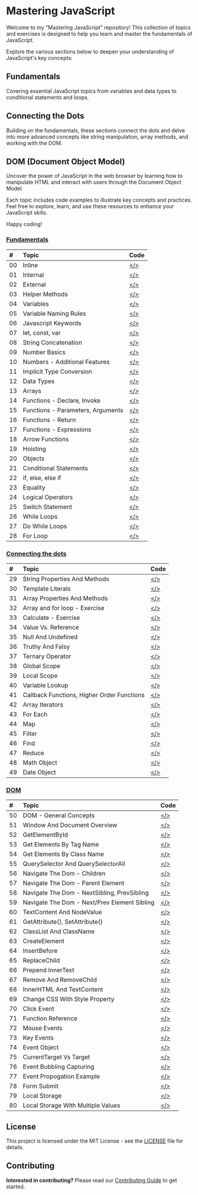 # **Mastering JavaScript**

Welcome to my "Mastering JavaScript" repository! This collection of topics and exercises is designed to help you learn and master the fundamentals of JavaScript.

Explore the various sections below to deepen your understanding of JavaScript's key concepts:

## Fundamentals

Covering essential JavaScript topics from variables and data types to conditional statements and loops.

## Connecting the Dots

Building on the fundamentals, these sections connect the dots and delve into more advanced concepts like string manipulation, array methods, and working with the DOM.

## DOM (Document Object Model)

Uncover the power of JavaScript in the web browser by learning how to manipulate HTML and interact with users through the Document Object Model.

Each topic includes code examples to illustrate key concepts and practices. Feel free to explore, learn, and use these resources to enhance your JavaScript skills.

Happy coding!

### [Fundamentals](https://github.com/monciego/mastering-javascript/tree/main/fundamentals)

| #   | Topic                             | Code                                                                                                             |
| :-- | :-------------------------------- | :--------------------------------------------------------------------------------------------------------------- |
| 00  | Inline                            | [</>](https://github.com/monciego/mastering-javascript/tree/main/fundamentals/00-inline)                         |
| 01  | Internal                          | [</>](https://github.com/monciego/mastering-javascript/tree/main/fundamentals/01-internal)                       |
| 02  | External                          | [</>](https://github.com/monciego/mastering-javascript/tree/main/fundamentals/02-external)                       |
| 03  | Helper Methods                    | [</>](https://github.com/monciego/mastering-javascript/tree/main/fundamentals/03-helper-methods)                 |
| 04  | Variables                         | [</>](https://github.com/monciego/mastering-javascript/tree/main/fundamentals/04-variables)                      |
| 05  | Variable Naming Rules             | [</>](https://github.com/monciego/mastering-javascript/tree/main/fundamentals/05-variable-naming-rules)          |
| 06  | Javascript Keywords               | [</>](https://github.com/monciego/mastering-javascript/tree/main/fundamentals/06-javascript-keywords)            |
| 07  | let, const, var                   | [</>](https://github.com/monciego/mastering-javascript/tree/main/fundamentals/07-let-const-var)                  |
| 08  | String Concatenation              | [</>](https://github.com/monciego/mastering-javascript/tree/main/fundamentals/08-string-concatenation)           |
| 09  | Number Basics                     | [</>](https://github.com/monciego/mastering-javascript/tree/main/fundamentals/09-number-basics)                  |
| 10  | Numbers - Additional Features     | [</>](https://github.com/monciego/mastering-javascript/tree/main/fundamentals/10-more-numbers)                   |
| 11  | Implicit Type Conversion          | [</>](https://github.com/monciego/mastering-javascript/tree/main/fundamentals/11-implicit-type-conversion)       |
| 12  | Data Types                        | [</>](https://github.com/monciego/mastering-javascript/tree/main/fundamentals/12-data-types)                     |
| 13  | Arrays                            | [</>](https://github.com/monciego/mastering-javascript/tree/main/fundamentals/13-arrays)                         |
| 14  | Functions - Declare, Invoke       | [</>](https://github.com/monciego/mastering-javascript/tree/main/fundamentals/14-functions-declare-invoke)       |
| 15  | Functions - Parameters, Arguments | [</>](https://github.com/monciego/mastering-javascript/tree/main/fundamentals/15-functions-parameters-arguments) |
| 16  | Functions - Return                | [</>](https://github.com/monciego/mastering-javascript/tree/main/fundamentals/16-functions-return)               |
| 17  | Functions - Expressions           | [</>](https://github.com/monciego/mastering-javascript/tree/main/fundamentals/17-functions-expression)           |
| 18  | Arrow Functions                   | [</>](https://github.com/monciego/mastering-javascript/tree/main/fundamentals/18-arrow-functions)                |
| 19  | Hoisting                          | [</>](https://github.com/monciego/mastering-javascript/tree/main/fundamentals/19-hoisting)                       |
| 20  | Objects                           | [</>](https://github.com/monciego/mastering-javascript/tree/main/fundamentals/20-objects)                        |
| 21  | Conditional Statements            | [</>](https://github.com/monciego/mastering-javascript/tree/main/fundamentals/21-conditional-statements)         |
| 22  | if, else, else if                 | [</>](https://github.com/monciego/mastering-javascript/tree/main/fundamentals/22-if-else-elseif)                 |
| 23  | Equality                          | [</>](https://github.com/monciego/mastering-javascript/tree/main/fundamentals/23-equality)                       |
| 24  | Logical Operators                 | [</>](https://github.com/monciego/mastering-javascript/tree/main/fundamentals/24-logical-operators)              |
| 25  | Switch Statement                  | [</>](https://github.com/monciego/mastering-javascript/tree/main/fundamentals/25-switch-statement)               |
| 26  | While Loops                       | [</>](https://github.com/monciego/mastering-javascript/tree/main/fundamentals/26-while-loop)                     |
| 27  | Do While Loops                    | [</>](https://github.com/monciego/mastering-javascript/tree/main/fundamentals/27-do-while-loop)                  |
| 28  | For Loop                          | [</>](https://github.com/monciego/mastering-javascript/tree/main/fundamentals/28-for-loop)                       |

### [Connecting the dots](https://github.com/monciego/mastering-javascript/tree/main/connecting-the-dots)

| #   | Topic                                      | Code                                                                                                                                 |
| :-- | :----------------------------------------- | :----------------------------------------------------------------------------------------------------------------------------------- |
| 29  | String Properties And Methods              | [</>](https://github.com/monciego/mastering-javascript/tree/main/connecting-the-dots/29-string-properties-and-methods)               |
| 30  | Template Literals                          | [</>](https://github.com/monciego/mastering-javascript/tree/main/connecting-the-dots/30-template-literals)                           |
| 31  | Array Properties And Methods               | [</>](https://github.com/monciego/mastering-javascript/tree/main/connecting-the-dots/31-array-properties-and-methods)                |
| 32  | Array and for loop - Exercise              | [</>](https://github.com/monciego/mastering-javascript/tree/main/connecting-the-dots/32-array-and-forloop-exercise)                  |
| 33  | Calculate - Exercise                       | [</>](https://github.com/monciego/mastering-javascript/tree/main/connecting-the-dots/33-calculate-exercise)                          |
| 34  | Value Vs. Reference                        | [</>](https://github.com/monciego/mastering-javascript/tree/main/connecting-the-dots/34-value-vs-reference)                          |
| 35  | Null And Undefined                         | [</>](https://github.com/monciego/mastering-javascript/tree/main/connecting-the-dots/35-null-and-undefined)                          |
| 36  | Truthy And Falsy                           | [</>](https://github.com/monciego/mastering-javascript/tree/main/connecting-the-dots/36-truthy-and-falsy)                            |
| 37  | Ternary Operator                           | [</>](https://github.com/monciego/mastering-javascript/tree/main/connecting-the-dots/37-ternary-operator)                            |
| 38  | Global Scope                               | [</>](https://github.com/monciego/mastering-javascript/tree/main/connecting-the-dots/38-global-scope)                                |
| 39  | Local Scope                                | [</>](https://github.com/monciego/mastering-javascript/tree/main/connecting-the-dots/39-local-scope)                                 |
| 40  | Variable Lookup                            | [</>](https://github.com/monciego/mastering-javascript/tree/main/connecting-the-dots/40-variable-lookup)                             |
| 41  | Callback Functions, Higher Order Functions | [</>](https://github.com/monciego/mastering-javascript/tree/main/connecting-the-dots/41-callback-functions-and-high-order-functions) |
| 42  | Array Iterators                            | [</>](https://github.com/monciego/mastering-javascript/tree/main/connecting-the-dots/42-array-iterators)                             |
| 43  | For Each                                   | [</>](https://github.com/monciego/mastering-javascript/tree/main/connecting-the-dots/43-forEach)                                     |
| 44  | Map                                        | [</>](https://github.com/monciego/mastering-javascript/tree/main/connecting-the-dots/44-map)                                         |
| 45  | Filter                                     | [</>](https://github.com/monciego/mastering-javascript/tree/main/connecting-the-dots/45-filter)                                      |
| 46  | Find                                       | [</>](https://github.com/monciego/mastering-javascript/tree/main/connecting-the-dots/46-find)                                        |
| 47  | Reduce                                     | [</>](https://github.com/monciego/mastering-javascript/tree/main/connecting-the-dots/47-reduce)                                      |
| 48  | Math Object                                | [</>](https://github.com/monciego/mastering-javascript/tree/main/connecting-the-dots/48-math-object)                                 |
| 49  | Date Object                                | [</>](https://github.com/monciego/mastering-javascript/tree/main/connecting-the-dots/49-date-object)                                 |

### [DOM](https://github.com/monciego/mastering-javascript/tree/main/dom)

| #   | Topic                                        | Code                                                                                                              |
| :-- | :------------------------------------------- | :---------------------------------------------------------------------------------------------------------------- |
| 50  | DOM - General Concepts                       | [</>](https://github.com/monciego/mastering-javascript/tree/main/dom/50-dom-general-concepts)                     |
| 51  | Window And Document Overview                 | [</>](https://github.com/monciego/mastering-javascript/tree/main/dom/51-window-and-document)                      |
| 52  | GetElementById                               | [</>](https://github.com/monciego/mastering-javascript/tree/main/dom/52-getElementById)                           |
| 53  | Get Elements By Tag Name                     | [</>](https://github.com/monciego/mastering-javascript/tree/main/dom/53-getElementByTagName)                      |
| 54  | Get Elements By Class Name                   | [</>](https://github.com/monciego/mastering-javascript/tree/main/dom/54-getElementByClassName)                    |
| 55  | QuerySelector And QuerySelectorAll           | [</>](https://github.com/monciego/mastering-javascript/tree/main/dom/55-querySelector-querySelectorAll)           |
| 56  | Navigate The Dom - Children                  | [</>](https://github.com/monciego/mastering-javascript/tree/main/dom/56-children)                                 |
| 57  | Navigate The Dom - Parent Element            | [</>](https://github.com/monciego/mastering-javascript/tree/main/dom/57-parent-element)                           |
| 58  | Navigate The Dom - NextSibling, PrevSibling  | [</>](https://github.com/monciego/mastering-javascript/tree/main/dom/58-nextSibling-prevSibling)                  |
| 59  | Navigate The Dom - Next/Prev Element Sibling | [</>](https://github.com/monciego/mastering-javascript/tree/main/dom/59-nextElementSibling-prevElementSibling)    |
| 60  | TextContent And NodeValue                    | [</>](https://github.com/monciego/mastering-javascript/tree/main/dom/60-textContent-nodeValue)                    |
| 61  | GetAttribute(), SetAttribute()               | [</>](https://github.com/monciego/mastering-javascript/tree/main/dom/61-getAttribute-setAttribute)                |
| 62  | ClassList And ClassName                      | [</>](https://github.com/monciego/mastering-javascript/tree/main/dom/62-classList-className)                      |
| 63  | CreateElement                                | [</>](https://github.com/monciego/mastering-javascript/tree/main/dom/63-createElement-createTextNode-appendChild) |
| 64  | InsertBefore                                 | [</>](https://github.com/monciego/mastering-javascript/tree/main/dom/64-insertBefore)                             |
| 65  | ReplaceChild                                 | [</>](https://github.com/monciego/mastering-javascript/tree/main/dom/65-replace-child)                            |
| 66  | Prepend InnerText                            | [</>](https://github.com/monciego/mastering-javascript/tree/main/dom/66-prepend-innerText)                        |
| 67  | Remove And RemoveChild                       | [</>](https://github.com/monciego/mastering-javascript/tree/main/dom/67-remove-removeChild)                       |
| 68  | InnerHTML And TextContent                    | [</>](https://github.com/monciego/mastering-javascript/tree/main/dom/68-innerHTML-textContent)                    |
| 69  | Change CSS With Style Property               | [</>](https://github.com/monciego/mastering-javascript/tree/main/dom/69-changing-css)                             |
| 70  | Click Event                                  | [</>](https://github.com/monciego/mastering-javascript/tree/main/dom/70-click-event)                              |
| 71  | Function Reference                           | [</>](https://github.com/monciego/mastering-javascript/tree/main/dom/71-function-reference)                       |
| 72  | Mouse Events                                 | [</>](https://github.com/monciego/mastering-javascript/tree/main/dom/72-mouse-events)                             |
| 73  | Key Events                                   | [</>](https://github.com/monciego/mastering-javascript/tree/main/dom/73-key-events)                               |
| 74  | Event Object                                 | [</>](https://github.com/monciego/mastering-javascript/tree/main/dom/74-event-object)                             |
| 75  | CurrentTarget Vs Target                      | [</>](https://github.com/monciego/mastering-javascript/tree/main/dom/75-currentTarget-target)                     |
| 76  | Event Bubbling Capturing                     | [</>](https://github.com/monciego/mastering-javascript/tree/main/dom/76-event-bubbling-and-capturing)             |
| 77  | Event Propogation Example                    | [</>](https://github.com/monciego/mastering-javascript/tree/main/dom/77-event-propogation-example)                |
| 78  | Form Submit                                  | [</>](https://github.com/monciego/mastering-javascript/tree/main/dom/78-form-submit)                              |
| 79  | Local Storage                                | [</>](https://github.com/monciego/mastering-javascript/tree/main/dom/79-local-storage)                            |
| 80  | Local Storage With Multiple Values           | [</>](https://github.com/monciego/mastering-javascript/tree/main/dom/80-local-storage-with-mulitple-values)       |

## License

This project is licensed under the MIT License - see the [LICENSE](LICENSE) file for details.

## Contributing

**Interested in contributing?**
Please read our [Contributing Guide](CONTRIBUTING.md) to get started.
